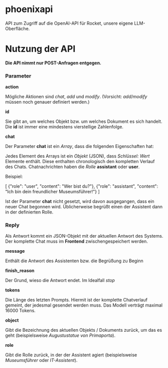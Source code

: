# phoenixapi
API zum Zugriff auf die OpenAI-API für Rocket, unsere eigene LLM-Oberfläche.

# Nutzung der API

__Die API nimmt nur POST-Anfragen entgegen.__


### Parameter

**action**

Mögliche Aktionen sind _chat_, _add_ und _modify_. (Vorsicht: _add_/_modify_ müssen noch genauer definiert werden.)

**id**

Sie gibt an, um welches Objekt bzw. um welches Dokument es sich handelt. Die **id** ist immer eine mindestens vierstellige Zahlenfolge.

**chat**

Der Parameter **chat** ist ein _Array_, dass die folgenden Eigenschaften hat:

Jedes Element des Arrays ist ein _Objekt_ (JSON), dass _Schlüssel: Wert_ Elemente enthält. Diese enthalten chronologisch den kompletten Verlauf des Chats.
Chatnachrichten haben die _Rolle_ **assistant** oder **user**.

Beispiel:

[
    {"role": "user", "content": "Wer bist du?"},
    {"role": "assistant", "content": "Ich bin dein freundlicher Museumsführer!"}
]

Ist der Parameter **chat** nicht gesetzt, wird davon ausgegangen, dass ein neuer Chat begonnen wird. Üblicherweise begrüßt einen der Assistent dann in der definierten Rolle.

### Reply

Als Antwort kommt ein JSON-Objekt mit der aktuellen Antwort des Systems. Der komplette Chat muss im **Frontend** zwischengespeichert werden.

**message**

Enthält die Antwort des Assistenten bzw. die Begrüßung zu Beginn


**finish_reason**

Der Grund, wieso die Antwort endet. Im Idealfall _stop_

**tokens**

Die Länge des letzten Prompts. Hiermit ist der komplette Chatverlauf gemeint, der jedesmal gesendet werden muss. Das Modell verträgt maximal 16000 Tokens.
                
**object**

Gibt die Bezeichnung des aktuellen Objekts / Dokuments zurück, um das es geht (beispielsweise _Augustustatue von Primaporta_).

**role**

Gibt die Rolle zurück, in der der Assistent agiert (beispielsweise _Museumsführer_ oder _IT-Assistent_).
